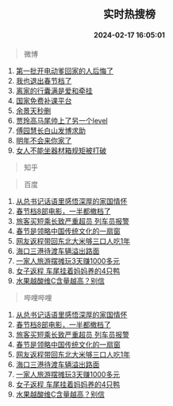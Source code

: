 <div align="center"><h2>实时热搜榜</h2><h4>2024-02-17 16:05:01</h4></div>

> 微博  

1. [第一批开电动爹回家的人后悔了](https://s.weibo.com/weibo?q=%23%E7%AC%AC%E4%B8%80%E6%89%B9%E5%BC%80%E7%94%B5%E5%8A%A8%E7%88%B9%E5%9B%9E%E5%AE%B6%E7%9A%84%E4%BA%BA%E5%90%8E%E6%82%94%E4%BA%86%23&t=31&band_rank=1&Refer=top)<br />
2. [我也退出春节档了](https://s.weibo.com/weibo?q=%E6%88%91%E4%B9%9F%E9%80%80%E5%87%BA%E6%98%A5%E8%8A%82%E6%A1%A3%E4%BA%86&t=31&band_rank=2&Refer=top)<br />
3. [离家的行囊满是爱和牵挂](https://s.weibo.com/weibo?q=%23%E7%A6%BB%E5%AE%B6%E7%9A%84%E8%A1%8C%E5%9B%8A%E6%BB%A1%E6%98%AF%E7%88%B1%E5%92%8C%E7%89%B5%E6%8C%82%23&t=31&band_rank=3&Refer=top)<br />
4. [国家免费补课平台](https://s.weibo.com/weibo?q=%E5%9B%BD%E5%AE%B6%E5%85%8D%E8%B4%B9%E8%A1%A5%E8%AF%BE%E5%B9%B3%E5%8F%B0&t=31&band_rank=4&Refer=top)<br />
5. [余景天秒删](https://s.weibo.com/weibo?q=%23%E4%BD%99%E6%99%AF%E5%A4%A9%E7%A7%92%E5%88%A0%23&t=31&band_rank=5&Refer=top)<br />
6. [贾玲高马尾帅上了另一个level](https://s.weibo.com/weibo?q=%23%E8%B4%BE%E7%8E%B2%E9%AB%98%E9%A9%AC%E5%B0%BE%E5%B8%85%E4%B8%8A%E4%BA%86%E5%8F%A6%E4%B8%80%E4%B8%AAlevel%23&t=31&band_rank=6&Refer=top)<br />
7. [傅园慧长白山发博求助](https://s.weibo.com/weibo?q=%23%E5%82%85%E5%9B%AD%E6%85%A7%E9%95%BF%E7%99%BD%E5%B1%B1%E5%8F%91%E5%8D%9A%E6%B1%82%E5%8A%A9%23&t=31&band_rank=7&Refer=top)<br />
8. [明年不会来你家了](https://s.weibo.com/weibo?q=%E6%98%8E%E5%B9%B4%E4%B8%8D%E4%BC%9A%E6%9D%A5%E4%BD%A0%E5%AE%B6%E4%BA%86&t=31&band_rank=8&Refer=top)<br />
9. [女人不能坐器材箱规矩被打破](https://s.weibo.com/weibo?q=%E5%A5%B3%E4%BA%BA%E4%B8%8D%E8%83%BD%E5%9D%90%E5%99%A8%E6%9D%90%E7%AE%B1%E8%A7%84%E7%9F%A9%E8%A2%AB%E6%89%93%E7%A0%B4&t=31&band_rank=9&Refer=top)<br />

> 知乎  


> 百度  

1. [从总书记话语里感悟深厚的家国情怀](https://www.baidu.com/s?wd=%E4%BB%8E%E6%80%BB%E4%B9%A6%E8%AE%B0%E8%AF%9D%E8%AF%AD%E9%87%8C%E6%84%9F%E6%82%9F%E6%B7%B1%E5%8E%9A%E7%9A%84%E5%AE%B6%E5%9B%BD%E6%83%85%E6%80%80&sa=fyb_news&rsv_dl=fyb_news)<br />
2. [春节档8部电影，一半都撤档了](https://www.baidu.com/s?wd=%E6%98%A5%E8%8A%82%E6%A1%A38%E9%83%A8%E7%94%B5%E5%BD%B1%EF%BC%8C%E4%B8%80%E5%8D%8A%E9%83%BD%E6%92%A4%E6%A1%A3%E4%BA%86&sa=fyb_news&rsv_dl=fyb_news)<br />
3. [旅客买短乘长致严重超员 列车员报警](https://www.baidu.com/s?wd=%E6%97%85%E5%AE%A2%E4%B9%B0%E7%9F%AD%E4%B9%98%E9%95%BF%E8%87%B4%E4%B8%A5%E9%87%8D%E8%B6%85%E5%91%98+%E5%88%97%E8%BD%A6%E5%91%98%E6%8A%A5%E8%AD%A6&sa=fyb_news&rsv_dl=fyb_news)<br />
4. [春节是领略中国传统文化的一扇窗](https://www.baidu.com/s?wd=%E6%98%A5%E8%8A%82%E6%98%AF%E9%A2%86%E7%95%A5%E4%B8%AD%E5%9B%BD%E4%BC%A0%E7%BB%9F%E6%96%87%E5%8C%96%E7%9A%84%E4%B8%80%E6%89%87%E7%AA%97&sa=fyb_news&rsv_dl=fyb_news)<br />
5. [网友返程带回东北大米够三口人吃1年](https://www.baidu.com/s?wd=%E7%BD%91%E5%8F%8B%E8%BF%94%E7%A8%8B%E5%B8%A6%E5%9B%9E%E4%B8%9C%E5%8C%97%E5%A4%A7%E7%B1%B3%E5%A4%9F%E4%B8%89%E5%8F%A3%E4%BA%BA%E5%90%831%E5%B9%B4&sa=fyb_news&rsv_dl=fyb_news)<br />
6. [海口三港待渡车辆溢出路面](https://www.baidu.com/s?wd=%E6%B5%B7%E5%8F%A3%E4%B8%89%E6%B8%AF%E5%BE%85%E6%B8%A1%E8%BD%A6%E8%BE%86%E6%BA%A2%E5%87%BA%E8%B7%AF%E9%9D%A2&sa=fyb_news&rsv_dl=fyb_news)<br />
7. [一家人旅游摆摊玩3天赚1000多元](https://www.baidu.com/s?wd=%E4%B8%80%E5%AE%B6%E4%BA%BA%E6%97%85%E6%B8%B8%E6%91%86%E6%91%8A%E7%8E%A93%E5%A4%A9%E8%B5%9A1000%E5%A4%9A%E5%85%83&sa=fyb_news&rsv_dl=fyb_news)<br />
8. [女子返程 车尾挂着妈妈养的4只鸭](https://www.baidu.com/s?wd=%E5%A5%B3%E5%AD%90%E8%BF%94%E7%A8%8B+%E8%BD%A6%E5%B0%BE%E6%8C%82%E7%9D%80%E5%A6%88%E5%A6%88%E5%85%BB%E7%9A%844%E5%8F%AA%E9%B8%AD&sa=fyb_news&rsv_dl=fyb_news)<br />
9. [水果越酸维C含量越高？别信](https://www.baidu.com/s?wd=%E6%B0%B4%E6%9E%9C%E8%B6%8A%E9%85%B8%E7%BB%B4C%E5%90%AB%E9%87%8F%E8%B6%8A%E9%AB%98%EF%BC%9F%E5%88%AB%E4%BF%A1&sa=fyb_news&rsv_dl=fyb_news)<br />

> 哔哩哔哩  

1. [从总书记话语里感悟深厚的家国情怀](https://www.baidu.com/s?wd=%E4%BB%8E%E6%80%BB%E4%B9%A6%E8%AE%B0%E8%AF%9D%E8%AF%AD%E9%87%8C%E6%84%9F%E6%82%9F%E6%B7%B1%E5%8E%9A%E7%9A%84%E5%AE%B6%E5%9B%BD%E6%83%85%E6%80%80&sa=fyb_news&rsv_dl=fyb_news)<br />
2. [春节档8部电影，一半都撤档了](https://www.baidu.com/s?wd=%E6%98%A5%E8%8A%82%E6%A1%A38%E9%83%A8%E7%94%B5%E5%BD%B1%EF%BC%8C%E4%B8%80%E5%8D%8A%E9%83%BD%E6%92%A4%E6%A1%A3%E4%BA%86&sa=fyb_news&rsv_dl=fyb_news)<br />
3. [旅客买短乘长致严重超员 列车员报警](https://www.baidu.com/s?wd=%E6%97%85%E5%AE%A2%E4%B9%B0%E7%9F%AD%E4%B9%98%E9%95%BF%E8%87%B4%E4%B8%A5%E9%87%8D%E8%B6%85%E5%91%98+%E5%88%97%E8%BD%A6%E5%91%98%E6%8A%A5%E8%AD%A6&sa=fyb_news&rsv_dl=fyb_news)<br />
4. [春节是领略中国传统文化的一扇窗](https://www.baidu.com/s?wd=%E6%98%A5%E8%8A%82%E6%98%AF%E9%A2%86%E7%95%A5%E4%B8%AD%E5%9B%BD%E4%BC%A0%E7%BB%9F%E6%96%87%E5%8C%96%E7%9A%84%E4%B8%80%E6%89%87%E7%AA%97&sa=fyb_news&rsv_dl=fyb_news)<br />
5. [网友返程带回东北大米够三口人吃1年](https://www.baidu.com/s?wd=%E7%BD%91%E5%8F%8B%E8%BF%94%E7%A8%8B%E5%B8%A6%E5%9B%9E%E4%B8%9C%E5%8C%97%E5%A4%A7%E7%B1%B3%E5%A4%9F%E4%B8%89%E5%8F%A3%E4%BA%BA%E5%90%831%E5%B9%B4&sa=fyb_news&rsv_dl=fyb_news)<br />
6. [海口三港待渡车辆溢出路面](https://www.baidu.com/s?wd=%E6%B5%B7%E5%8F%A3%E4%B8%89%E6%B8%AF%E5%BE%85%E6%B8%A1%E8%BD%A6%E8%BE%86%E6%BA%A2%E5%87%BA%E8%B7%AF%E9%9D%A2&sa=fyb_news&rsv_dl=fyb_news)<br />
7. [一家人旅游摆摊玩3天赚1000多元](https://www.baidu.com/s?wd=%E4%B8%80%E5%AE%B6%E4%BA%BA%E6%97%85%E6%B8%B8%E6%91%86%E6%91%8A%E7%8E%A93%E5%A4%A9%E8%B5%9A1000%E5%A4%9A%E5%85%83&sa=fyb_news&rsv_dl=fyb_news)<br />
8. [女子返程 车尾挂着妈妈养的4只鸭](https://www.baidu.com/s?wd=%E5%A5%B3%E5%AD%90%E8%BF%94%E7%A8%8B+%E8%BD%A6%E5%B0%BE%E6%8C%82%E7%9D%80%E5%A6%88%E5%A6%88%E5%85%BB%E7%9A%844%E5%8F%AA%E9%B8%AD&sa=fyb_news&rsv_dl=fyb_news)<br />
9. [水果越酸维C含量越高？别信](https://www.baidu.com/s?wd=%E6%B0%B4%E6%9E%9C%E8%B6%8A%E9%85%B8%E7%BB%B4C%E5%90%AB%E9%87%8F%E8%B6%8A%E9%AB%98%EF%BC%9F%E5%88%AB%E4%BF%A1&sa=fyb_news&rsv_dl=fyb_news)<br />
